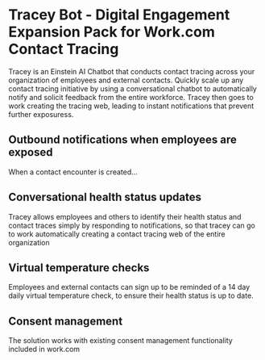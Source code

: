 # Tracey Bot - Digital Engagement Expansion Pack for Work.com Contact Tracing

Tracey is an Einstein AI Chatbot that conducts contact tracing across your organization of employees and external contacts. Quickly scale up any contact tracing initiative by using a conversational chatbot to automatically notify and solicit feedback from the entire workforce. Tracey then goes to work creating the tracing web, leading to instant notifications that prevent further exposuress.

## Outbound notifications when employees are exposed

When a contact encounter is created...

## Conversational health status updates

Tracey allows employees and others to identify their health status and contact traces simply by responding to notifications, so that tracey can go to work automatically creating a contact tracing web of the entire organization

## Virtual temperature checks

Employees and external contacts can sign up to be reminded of a 14 day daily virtual temperature check, to ensure their health status is up to date.

## Consent management

The solution works with existing consent management functionality included in work.com